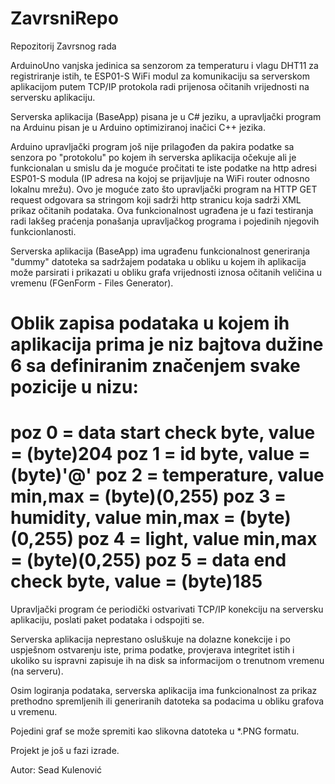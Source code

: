 # ZavrsniRepo
Repozitorij Zavrsnog rada

ArduinoUno vanjska jedinica sa senzorom za temperaturu i vlagu DHT11 za registriranje istih, te ESP01-S WiFi modul za komunikaciju sa serverskom aplikacijom putem TCP/IP protokola radi prijenosa očitanih vrijednosti na serversku aplikaciju.

Serverska aplikacija (BaseApp) pisana je u C# jeziku, a upravljački program na Arduinu pisan je u Arduino optimiziranoj inačici C++ jezika.

Arduino upravljački program još nije prilagođen da pakira podatke sa senzora po "protokolu" po kojem ih serverska aplikacija očekuje ali je funkcionalan u smislu da je moguće pročitati te iste podatke na http adresi ESP01-S modula (IP adresa na kojoj se prijavljuje na WiFi router odnosno lokalnu mrežu).
Ovo je moguće zato što upravljački program na HTTP GET request odgovara sa stringom koji sadrži http stranicu koja sadrži XML prikaz očitanih podataka.
Ova funkcionalnost ugrađena je u fazi testiranja radi lakšeg praćenja ponašanja upravljačkog programa i pojedinih njegovih funkcionlanosti.

Serverska aplikacija (BaseApp) ima ugrađenu funkcionalnost generiranja "dummy" datoteka sa sadržajem podataka u obliku u kojem ih aplikacija može parsirati i prikazati u obliku grafa vrijednosti iznosa očitanih veličina u vremenu (FGenForm - Files Generator).

Oblik zapisa podataka u kojem ih aplikacija prima je niz bajtova dužine 6 sa definiranim značenjem svake pozicije u nizu:
===================================================
poz 0 = data start check byte, value = (byte)204
poz 1 = id byte, value = (byte)'@'
poz 2 = temperature, value min,max = (byte)(0,255)
poz 3 = humidity, value min,max = (byte)(0,255)
poz 4 = light, value min,max = (byte)(0,255)
poz 5 = data end check byte, value = (byte)185
===================================================

Upravljački program će periodički ostvarivati TCP/IP konekciju na serversku aplikaciju, poslati paket podataka i odspojiti se.

Serverska aplikacija neprestano osluškuje na dolazne konekcije i po uspješnom ostvarenju iste, prima podatke, provjerava integritet istih i ukoliko su ispravni zapisuje ih na disk sa informacijom o trenutnom vremenu (na serveru).

Osim logiranja podataka, serverska aplikacija ima funkcionalnost za prikaz prethodno spremljenih ili generiranih datoteka sa podacima u obliku grafova u vremenu.

Pojedini graf se može spremiti kao slikovna datoteka u *.PNG formatu.

Projekt je još u fazi izrade.


Autor: Sead Kulenović
